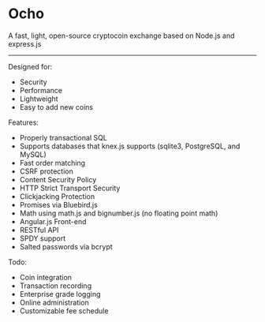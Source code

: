 Ocho
======

A fast, light, open-source cryptocoin exchange based on Node.js and express.js

------

Designed for:

  * Security
  * Performance
  * Lightweight
  * Easy to add new coins 

Features:

  * Properly transactional SQL
  * Supports databases that knex.js supports (sqlite3, PostgreSQL, and MySQL)
  * Fast order matching 
  * CSRF protection
  * Content Security Policy
  * HTTP Strict Transport Security
  * Clickjacking Protection
  * Promises via Bluebird.js
  * Math using math.js and bignumber.js (no floating point math)
  * Angular.js Front-end
  * RESTful API
  * SPDY support 
  * Salted passwords via bcrypt

Todo:

  * Coin integration
  * Transaction recording 
  * Enterprise grade logging
  * Online administration
  * Customizable fee schedule
